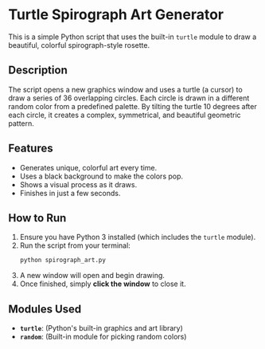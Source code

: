 # Turtle Spirograph Art Generator

This is a simple Python script that uses the built-in `turtle` module to draw a beautiful, colorful spirograph-style rosette.

## Description

The script opens a new graphics window and uses a turtle (a cursor) to draw a series of 36 overlapping circles. Each circle is drawn in a different random color from a predefined palette. By tilting the turtle 10 degrees after each circle, it creates a complex, symmetrical, and beautiful geometric pattern.

## Features

* Generates unique, colorful art every time.
* Uses a black background to make the colors pop.
* Shows a visual process as it draws.
* Finishes in just a few seconds.

## How to Run

1.  Ensure you have Python 3 installed (which includes the `turtle` module).
2.  Run the script from your terminal:
    ```sh
    python spirograph_art.py
    ```
3.  A new window will open and begin drawing.
4.  Once finished, simply **click the window** to close it.

## Modules Used

* **`turtle`**: (Python's built-in graphics and art library)
* **`random`**: (Built-in module for picking random colors)